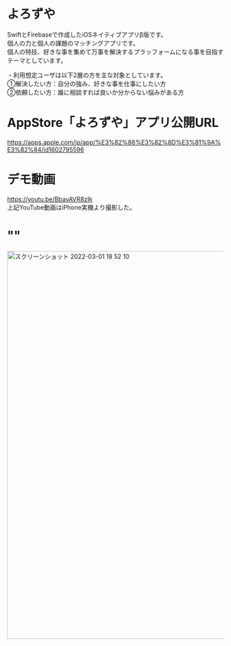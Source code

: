 # よろずや<br>
SwiftとFirebaseで作成したiOSネイティブアプリβ版です。<br>
個人の力と個人の課題のマッチングアプリです。<br>
個人の特技、好きな事を集めて万事を解決するプラッフォームになる事を目指すテーマとしています。<br>

・利用想定ユーザは以下2層の方を主な対象としています。<br>
①解決したい方：自分の強み、好きな事を仕事にしたい方<br>
②依頼したい方：誰に相談すれば良いか分からない悩みがある方<br>


# AppStore「よろずや」アプリ公開URL<br>
https://apps.apple.com/jp/app/%E3%82%88%E3%82%8D%E3%81%9A%E3%82%84/id1602795596<br>


# デモ動画<br>
https://youtu.be/BbavAVR8zIk<br>
上記YouTube動画はiPhone実機より撮影した。<br>

# ""<br>
<img width="900" alt="スクリーンショット 2022-03-01 18 52 10" src="https://user-images.githubusercontent.com/83898574/156146476-215b928a-7931-45f5-868d-cd3c105c7fb1.png">
